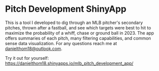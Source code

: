 # Pitch Development ShinyApp

This is a tool I developed to dig through an MLB pitcher's secondary pitches, thrown after a fastball, and see which targets were best to hit to maximize the probability of a whiff, chase or ground ball in 2023. The app offers summaries of each pitch, many filtering capabilities, and common sense data visualization. For any questions reach me at danielthom18@outlook.com.

Try it out for yourself: https://danielthom18.shinyapps.io/mlb_pitch_development_app/

